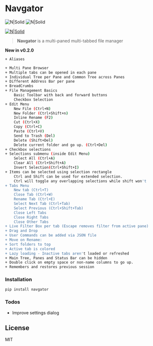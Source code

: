 # Navgator

![N|Solid](https://img.shields.io/badge/price-Free-green.svg) ![N|Solid](https://img.shields.io/badge/python-%3E%3D3.7-blue.svg)

[![N|Solid](https://www.python.org/static/community_logos/python-powered-w-100x40.png)](https://www.python.org)

>**Navgator** is a multi-paned multi-tabbed file manager

**New in v0.2.0**
```sh
+ Aliases
```

```sh
+ Multi Pane Browser
+ Multiple tabs can be opened in each pane
+ Individual Tree per Pane and Common Tree across Panes
+ Different Address Bar per pane
+ BreadCrumbs
+ File Management Basics
    Basic Toolbar with back and forward buttons
    Checkbox Selection
+ Edit Menu
    New File (Ctrl+N)
    New Folder (Ctrl+Shift+n)
    Inline Rename (F2)
    Cut (Ctrl+X)
    Copy (Ctrl+C)
    Paste (Ctrl+V)
    Send to Trash (Del)
    Delete (Shift+Del)
    Delete current folder and go up. (Ctrl+Del)
+ Checkbox selections 
+ Selections submenu (inside Edit Menu)
    Select All (Ctrl+A)
    Clear All (Ctrl+Shift+A)
    Invert Selection(Ctrl+Shift+I)
+ Items can be selected using selection rectangle
    Ctrl and Shift can be used for extended selection.
    Ctrl will toggle any overlapping selections while shift won't
+ Tabs Menu
    New tab (Ctrl+T)
    Close Tab (Ctrl+W)
    Rename Tab (Ctrl+E)
    Select Next Tab (Ctrl+Tab)
    Select Previous (Ctrl+Shift+Tab)
    Close Left Tabs
    Close Right Tabs
    Close Other Tabs
+ Live Filter Box per tab (Escape removes filter from active pane)
+ Drag and Drop
+ User Commands can be added via JSON file
+ Move on Rename: 
+ Sort folders to top
+ Active tab is colored
+ Lazy loading - Inactive tabs aren't loaded or refreshed
+ Main Tree, Panes and Status Bar can be hidden
+ Double click on empty space or non-name columns to go up.
+ Remembers and restores previous session
```

### Installation

```sh
pip install navgator
```

### Todos

 - Improve settings dialog

License
----
MIT
